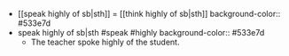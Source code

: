 - [[speak highly of sb|sth]] = [[think highly of sb|sth]]
  background-color:: #533e7d
- speak highly of sb|sth #speak #highly
  background-color:: #533e7d
	- The teacher spoke highly of the student.
